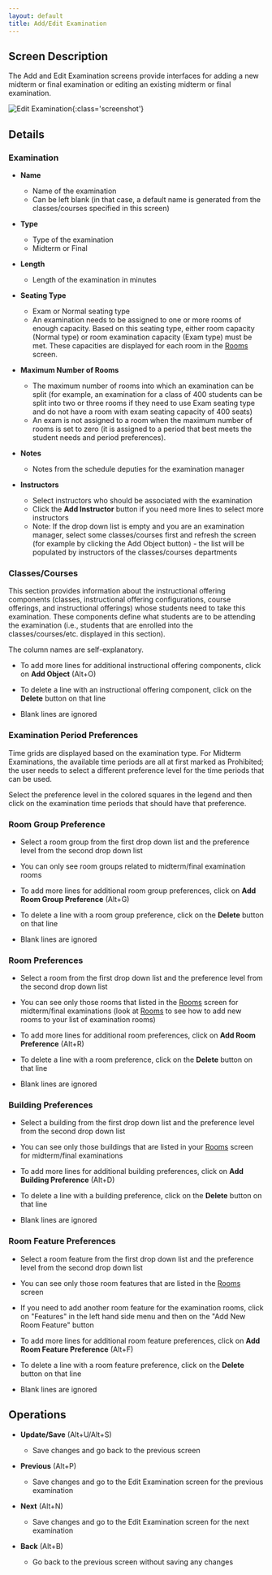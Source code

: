 ```yaml
---
layout: default
title: Add/Edit Examination
---
```



## Screen Description

The Add and Edit Examination screens provide interfaces for adding a new midterm or final examination or editing an existing midterm or final examination.

![Edit Examination](images/edit-examination-1.png){:class='screenshot'}

## Details

### Examination

* **Name**
	* Name of the examination
	* Can be left blank (in that case, a default name is generated from the classes/courses specified in this screen)

* **Type**
	* Type of the examination
	* Midterm or Final

* **Length**
	* Length of the examination in minutes

* **Seating Type**
	* Exam or Normal seating type
	* An examination needs to be assigned to one or more rooms of enough capacity. Based on this seating type, either room capacity (Normal type) or room examination capacity (Exam type) must be met. These capacities are displayed for each room in the [Rooms](rooms) screen.

* **Maximum Number of Rooms**
	* The maximum number of rooms into which an examination can be split (for example, an examination for a class of 400 students can be split into two or three rooms if they need to use Exam seating type and do not have a room with exam seating capacity of 400 seats)
	* An exam is not assigned to a room when the maximum number of rooms is set to zero (it is assigned to a period that best meets the student needs and period preferences).

* **Notes**
	* Notes from the schedule deputies for the examination manager

* **Instructors**
	* Select instructors who should be associated with the examination
	* Click the **Add Instructor** button if you need more lines to select more instructors
	* Note: If the drop down list is empty and you are an examination manager, select some classes/courses first and refresh the screen (for example by clicking the Add Object button) - the list will be populated by instructors of the classes/courses departments

### Classes/Courses

This section provides information about the instructional offering components (classes, instructional offering configurations, course offerings, and instructional offerings) whose students need to take this examination. These components define what students are to be attending the examination (i.e., students that are enrolled into the classes/courses/etc. displayed in this section).

The column names are self-explanatory.

* To add more lines for additional instructional offering components, click on **Add Object** (Alt+O)

* To delete a line with an instructional offering component, click on the **Delete** button on that line

* Blank lines are ignored

### Examination Period Preferences

Time grids are displayed based on the examination type. For Midterm Examinations, the available time periods are all at first marked as Prohibited; the user needs to select a different preference level for the time periods that can be used.

Select the preference level in the colored squares in the legend and then click on the examination time periods that should have that preference.

### Room Group Preference

* Select a room group from the first drop down list and the preference level from the second drop down list

* You can only see room groups related to midterm/final examination rooms

* To add more lines for additional room group preferences, click on **Add Room Group Preference** (Alt+G)

* To delete a line with a room group preference, click on the **Delete** button on that line

* Blank lines are ignored

### Room Preferences

* Select a room from the first drop down list and the preference level from the second drop down list

* You can see only those rooms that listed in the [Rooms](rooms) screen for midterm/final examinations (look at [Rooms](rooms) to see how to add new rooms to your list of examination rooms)

* To add more lines for additional room preferences, click on **Add Room Preference** (Alt+R)

* To delete a line with a room preference, click on the **Delete** button on that line

* Blank lines are ignored

### Building Preferences

* Select a building from the first drop down list and the preference level from the second drop down list

* You can see only those buildings that are listed in your [Rooms](rooms) screen for midterm/final examinations

* To add more lines for additional building preferences, click on **Add Building Preference** (Alt+D)

* To delete a line with a building preference, click on the **Delete** button on that line

* Blank lines are ignored

### Room Feature Preferences

* Select a room feature from the first drop down list and the preference level from the second drop down list

* You can see only those room features that are listed in the [Rooms](rooms) screen

* If you need to add another room feature for the examination rooms, click on "Features" in the left hand side menu and then on the "Add New Room Feature" button

* To add more lines for additional room feature preferences, click on **Add Room Feature Preference** (Alt+F)

* To delete a line with a room feature preference, click on the **Delete** button on that line

* Blank lines are ignored

## Operations

* **Update/Save** (Alt+U/Alt+S)
	* Save changes and go back to the previous screen

* **Previous** (Alt+P)
	* Save changes and go to the Edit Examination screen for the previous examination

* **Next** (Alt+N)
	* Save changes and go to the Edit Examination screen for the next examination

* **Back** (Alt+B)
	* Go back to the previous screen without saving any changes

